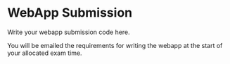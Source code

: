 WebApp Submission
=================

Write your webapp submission code here.

You will be emailed the requirements for writing the webapp at the start of your allocated exam time.
